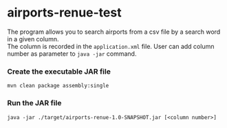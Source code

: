 # airports-renue-test

The program allows you to search airports from a csv file by a search word in a given column.<br>
The column is recorded in the ``application.xml`` file. User can add column number as parameter to ``java -jar`` command.

### Create the executable JAR file
    mvn clean package assembly:single

### Run the JAR file
    java -jar ./target/airports-renue-1.0-SNAPSHOT.jar [<column number>]